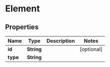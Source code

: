

# Element

## Properties

Name | Type | Description | Notes
------------ | ------------- | ------------- | -------------
**id** | **String** |  |  [optional]
**type** | **String** |  | 



